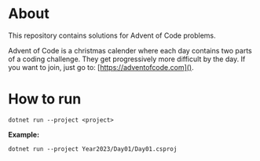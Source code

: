 # About

This repository contains solutions for Advent of Code problems.

Advent of Code is a christmas calender where each day contains two parts of a coding challenge. They get progressively more difficult by the day. If you want to join, just go to: [https://adventofcode.com]().

# How to run

`dotnet run --project <project>`

**Example:**

`dotnet run --project Year2023/Day01/Day01.csproj`
